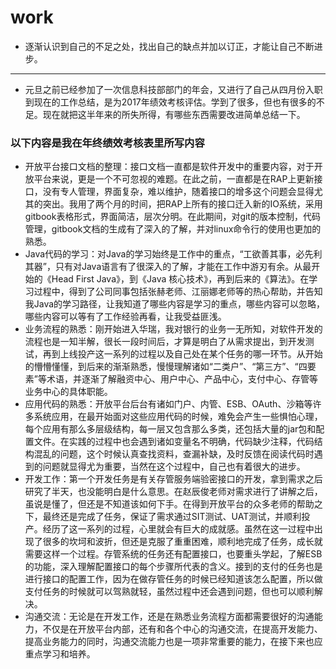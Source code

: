 # work



* 逐渐认识到自己的不足之处，找出自己的缺点并加以订正，才能让自己不断进步。

---

* 元旦之前已经参加了一次信息科技部部门的年会，又进行了自己从四月份入职到现在的工作总结，是为2017年绩效考核评估。学到了很多，但也有很多的不足。现在就把这半年来的所失所得，有哪些东西需要改进简单总结一下。

### 以下内容是我在年终绩效考核表里所写内容
* 开放平台接口文档的整理：接口文档一直都是软件开发中的重要内容，对于开放平台来说，更是一个不可忽视的难题。在此之前，一直都是在RAP上更新接口，没有专人管理，界面复杂，难以维护，随着接口的增多这个问题会显得尤其的突出。我用了两个月的时间，把RAP上所有的接口迁入新的IO系统，采用gitbook表格形式，界面简洁，层次分明。在此期间，对git的版本控制，代码管理，gitbook文档的生成有了深入的了解，并对linux命令行的使用也更加的熟悉。
* Java代码的学习：对Java的学习始终是工作中的重点，“工欲善其事，必先利其器”，只有对Java语言有了很深入的了解，才能在工作中游刃有余。从最开始的《Head First Java》，到《Java 核心技术》，再到后来的《算法》。在学习过程中，得到了公司同事包括张赫老师、江丽娜老师等的热心帮助，并告知我Java的学习路径，让我知道了哪些内容是学习的重点，哪些内容可以忽略，哪些内容可以等有了工作经验再看，让我受益匪浅。
* 业务流程的熟悉：刚开始进入华瑞，我对银行的业务一无所知，对软件开发的流程也是一知半解，很长一段时间后，才算是明白了从需求提出，到开发测试，再到上线投产这一系列的过程以及自己处在某个任务的哪一环节。从开始的懵懵懂懂，到后来的渐渐熟悉，慢慢理解诸如“二类户”、“第三方”、“四要素”等术语，并逐渐了解融资中心、用户中心、产品中心，支付中心、存管等业务中心的具体职能。
* 应用代码的熟悉：开放平台后台有诸如门户、内管、ESB、OAuth、沙箱等许多系统应用，在最开始面对这些应用代码的时候，难免会产生一些惧怕心理，每个应用有那么多层级结构，每一层又包含那么多类，还包括大量的jar包和配置文件。在实践的过程中也会遇到诸如变量名不明确，代码缺少注释，代码结构混乱的问题，这个时候认真查找资料，查漏补缺，及时反馈在阅读代码时遇到的问题就显得尤为重要，当然在这个过程中，自己也有着很大的进步。
* 开发工作：第一个开发任务是有关存管服务端验密接口的开发，拿到需求之后研究了半天，也没能明白是什么意思。在赵辰俊老师对需求进行了讲解之后，虽说是懂了，但还是不知道该如何下手。在得到开放平台的众多老师的帮助之下，最终还是完成了任务，保证了需求通过SIT测试、UAT测试，并顺利投产。经历了这一系列的过程，心里就会有巨大的成就感。虽然在这一过程中出现了很多的坎坷和波折，但还是克服了重重困难，顺利地完成了任务，成长就需要这样一个过程。存管系统的任务还有配置接口，也要重头学起，了解ESB的功能，深入理解配置接口的每个步骤所代表的含义。接到的支付的任务也是进行接口的配置工作，因为在做存管任务的时候已经知道该怎么配置，所以做支付任务的时候就可以驾熟就轻，虽然过程中还会遇到问题，但也可以顺利解决。
* 沟通交流：无论是在开发工作，还是在熟悉业务流程方面都需要很好的沟通能力，不仅是在开放平台内部，还有和各个中心的沟通交流，在提高开发能力、提高业务能力的同时，沟通交流能力也是一项非常重要的能力，在接下来也应重点学习和培养。
